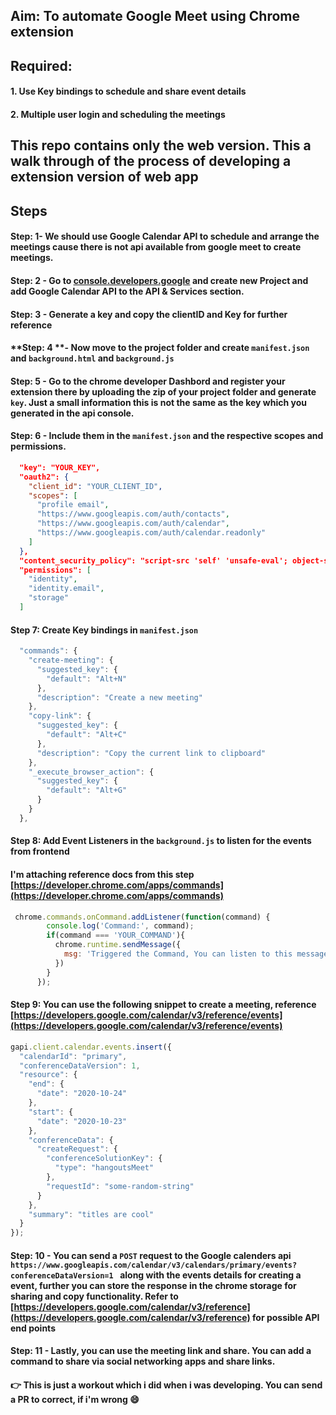 ## Aim: To automate Google Meet using Chrome extension

## Required:
#### 1. Use Key bindings to schedule and share event details
#### 2. Multiple user login and scheduling the meetings

## This repo contains only the web version. This a walk through of the process of developing a extension version of web app

## Steps

#### **Step**: 1- We should use Google Calendar API to schedule and arrange the meetings cause there is not api available from google meet to create meetings.

#### **Step**: 2 - Go to [console.developers.google](https://console.developers.google.com/) and create new Project and add Google Calendar API to the **API & Services** section.

#### **Step: 3** - Generate a key and copy the clientID and Key for further reference

#### **Step: 4 **- Now move to the project folder and create ```manifest.json``` and ```background.html``` and ```background.js```


#### **Step: 5** - Go to the chrome developer Dashbord and register your extension there by uploading the zip of your project folder and generate ```key```. Just a small information this is not the same as the key which you generated in the api console.

#### **Step: 6** - Include them in the ```manifest.json``` and the respective scopes and permissions.

``` json
  "key": "YOUR_KEY",
  "oauth2": {
    "client_id": "YOUR_CLIENT_ID",
    "scopes": [
      "profile email",
      "https://www.googleapis.com/auth/contacts",
      "https://www.googleapis.com/auth/calendar",
      "https://www.googleapis.com/auth/calendar.readonly"
    ]
  },
  "content_security_policy": "script-src 'self' 'unsafe-eval'; object-src 'self'",
  "permissions": [
    "identity",
    "identity.email",
    "storage"
  ]

```


#### **Step 7:** Create Key bindings in ```manifest.json```
```js
  "commands": {
    "create-meeting": {
      "suggested_key": {
        "default": "Alt+N"
      },
      "description": "Create a new meeting"
    },
    "copy-link": {
      "suggested_key": {
        "default": "Alt+C"
      },
      "description": "Copy the current link to clipboard"
    },
    "_execute_browser_action": {
      "suggested_key": {
        "default": "Alt+G"
      }
    }
  },

```


#### **Step 8:** Add Event Listeners in the ```background.js``` to listen for the events from frontend

#### I'm attaching reference docs from this step [https://developer.chrome.com/apps/commands](https://developer.chrome.com/apps/commands)

```js
 chrome.commands.onCommand.addListener(function(command) {
        console.log('Command:', command);
        if(command === 'YOUR_COMMAND'){
          chrome.runtime.sendMessage({
            msg: 'Triggered the Command, You can listen to this message in your popup.js and trigger the associated event'
          })
        }
      });

```


#### **Step 9:** You can use the following snippet to create a meeting, reference [https://developers.google.com/calendar/v3/reference/events](https://developers.google.com/calendar/v3/reference/events)
```js
gapi.client.calendar.events.insert({
  "calendarId": "primary",
  "conferenceDataVersion": 1,
  "resource": {
    "end": {
      "date": "2020-10-24"
    },
    "start": {
      "date": "2020-10-23"
    },
    "conferenceData": {
      "createRequest": {
        "conferenceSolutionKey": {
          "type": "hangoutsMeet"
        },
        "requestId": "some-random-string"
      }
    },
    "summary": "titles are cool"
  }
});

```


#### **Step: 10** - You can send a ``` POST ``` request to the Google calenders api ```  https://www.googleapis.com/calendar/v3/calendars/primary/events?conferenceDataVersion=1  ``` along with the events details for creating a event, further you can store the response in the chrome storage for sharing and copy functionality. Refer to [https://developers.google.com/calendar/v3/reference](https://developers.google.com/calendar/v3/reference) for possible API end points
#### **Step: 11** - Lastly, you can use the meeting link and share. You can add a command to share via social networking apps and share links.



#### 👉 This is just a workout which i did when i was developing. You can send a PR to correct, if i'm wrong 😄




